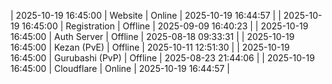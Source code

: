 | 2025-10-19 16:45:00 | Website | Online | 2025-10-19 16:44:57 |
| 2025-10-19 16:45:00 | Registration | Offline | 2025-09-09 16:40:23 |
| 2025-10-19 16:45:00 | Auth Server | Offline | 2025-08-18 09:33:31 |
| 2025-10-19 16:45:00 | Kezan (PvE) | Offline | 2025-10-11 12:51:30 |
| 2025-10-19 16:45:00 | Gurubashi (PvP) | Offline | 2025-08-23 21:44:06 |
| 2025-10-19 16:45:00 | Cloudflare | Online | 2025-10-19 16:44:57 |
